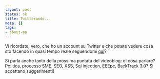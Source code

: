 ```yaml
--- 
layout: post
status: ok
title: Twitterando...
meta: {}
tags: 
- about-me
---
```

Vi ricordate, vero, che ho un account su Twitter e che potete vedere cosa sto facendo in quasi tempo reale seguendomi [qui](http://twitter.com/lastknight)?  
  
Si parla anche tanto della prossima puntata del videoblog: di cosa parlare? Politica, processo SME, SEO, XSS, Sql injection, EEEpc, BackTrack 3.0? Si accettano suggerimenti! 
